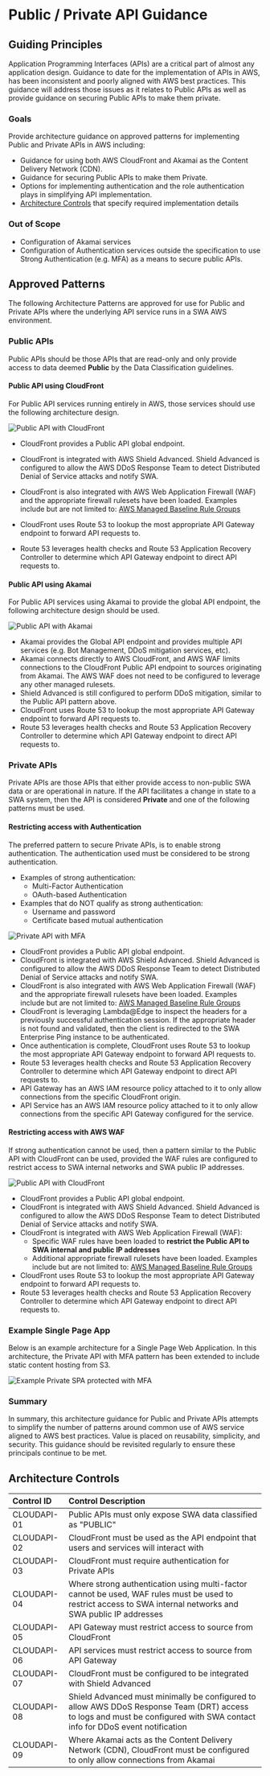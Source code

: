 # Public / Private API Guidance

## Guiding Principles
Application Programming Interfaces (APIs) are a critical part of almost any application design. Guidance to date for the implementation of APIs in AWS, has been inconsistent and poorly aligned with AWS best practices. This guidance will address those issues as it relates to Public APIs as well as provide guidance on securing Public APIs to make them private.

### Goals
Provide architecture guidance on approved patterns for implementing Public and Private APIs in AWS including:
* Guidance for using both AWS CloudFront and Akamai as the Content Delivery Network (CDN).
* Guidance for securing Public APIs to make them Private.
* Options for implementing authentication and the role authentication plays in simplifying API implementation.
* [Architecture Controls](#architecture-controls) that specify required implementation details

### Out of Scope
* Configuration of Akamai services
* Configuration of Authentication services outside the specification to use Strong Authentication (e.g. MFA) as a means to secure public APIs.

## Approved Patterns
The following Architecture Patterns are approved for use for Public and Private APIs where the underlying API service runs in a SWA AWS environment.

### Public APIs
Public APIs should be those APIs that are read-only and only provide access to data deemed __Public__ by the Data Classification guidelines. 

#### Public API using CloudFront
For Public API services running entirely in AWS, those services should use the following architecture design.

![Public API with CloudFront](images/Internet%20Ingress%20Patterns-Public%20API%20.drawio.png)

* CloudFront provides a Public API global endpoint.
* CloudFront is integrated with AWS Shield Advanced. Shield Advanced is configured to allow the AWS DDoS Response Team to detect Distributed Denial of Service attacks and notify SWA.
* CloudFront is also integrated with AWS Web Application Firewall (WAF) and the appropriate firewall rulesets have been loaded. Examples include but are not limited to: [AWS Managed Baseline Rule Groups](https://docs.aws.amazon.com/waf/latest/developerguide/aws-managed-rule-groups-baseline.html)
        
* CloudFront uses Route 53 to lookup the most appropriate API Gateway endpoint to forward API requests to.
* Route 53 leverages health checks and Route 53 Application Recovery Controller to determine which API Gateway endpoint to direct API requests to.

#### Public API using Akamai
For Public API services using Akamai to provide the global API endpoint, the following architecture design should be used.

![Public API with Akamai](images/Internet%20Ingress%20Patterns-Public%20API%20with%20Akamai.drawio.png)

* Akamai provides the Global API endpoint and provides multiple API services (e.g. Bot Management, DDoS mitigation services, etc).
* Akamai connects directly to AWS CloudFront, and AWS WAF limits connections to the CloudFront Public API endpoint to sources originating from Akamai. The AWS WAF does not need to be configured to leverage any other managed rulesets.
* Shield Advanced is still configured to perform DDoS mitigation, similar to the Public API pattern above.
* CloudFront uses Route 53 to lookup the most appropriate API Gateway endpoint to forward API requests to.
* Route 53 leverages health checks and Route 53 Application Recovery Controller to determine which API Gateway endpoint to direct API requests to.

### Private APIs
Private APIs are those APIs that either provide access to non-public SWA data or are operational in nature. If the API facilitates a change in state to a SWA system, then the API is considered __Private__ and one of the following patterns must be used.

#### Restricting access with Authentication
The preferred pattern to secure Private APIs, is to enable strong authentication. The authentication used must be considered to be strong authentication. 
* Examples of strong authentication:
    * Multi-Factor Authentication
    * OAuth-based Authentication
* Examples that do NOT qualify as strong authentication:
    * Username and password
    * Certificate based mutual authentication

![Private API with MFA](images/Internet%20Ingress%20Patterns-Private%20API%20with%20MFA.drawio.png)

* CloudFront provides a Public API global endpoint.
* CloudFront is integrated with AWS Shield Advanced. Shield Advanced is configured to allow the AWS DDoS Response Team to detect Distributed Denial of Service attacks and notify SWA.
* CloudFront is also integrated with AWS Web Application Firewall (WAF) and the appropriate firewall rulesets have been loaded. Examples include but are not limited to: [AWS Managed Baseline Rule Groups](https://docs.aws.amazon.com/waf/latest/developerguide/aws-managed-rule-groups-baseline.html)
* CloudFront is leveraging Lambda@Edge to inspect the headers for a previously successful authentication session. If the appropriate header is not found and validated, then the client is redirected to the SWA Enterprise Ping instance to be authenticated.
* Once authentication is complete, CloudFront uses Route 53 to lookup the most appropriate API Gateway endpoint to forward API requests to.
* Route 53 leverages health checks and Route 53 Application Recovery Controller to determine which API Gateway endpoint to direct API requests to.
* API Gateway has an AWS IAM resource policy attached to it to only allow connections from the specific CloudFront origin.
* API Service has an AWS IAM resource policy attached to it to only allow connections from the specific API Gateway configured for the service.

#### Restricting access with AWS WAF
If strong authentication cannot be used, then a pattern similar to the Public API with CloudFront can be used, provided the WAF rules are configured to restrict access to SWA internal networks and SWA public IP addresses.

![Public API with CloudFront](images/Internet%20Ingress%20Patterns-Public%20API%20.drawio.png)

* CloudFront provides a Public API global endpoint.
* CloudFront is integrated with AWS Shield Advanced. Shield Advanced is configured to allow the AWS DDoS Response Team to detect Distributed Denial of Service attacks and notify SWA.
* CloudFront is integrated with AWS Web Application Firewall (WAF):
    * Specific WAF rules have been loaded to **restrict the Public API to SWA internal and public IP addresses**
    * Additional appropriate firewall rulesets have been loaded. Examples include but are not limited to: [AWS Managed Baseline Rule Groups](https://docs.aws.amazon.com/waf/latest/developerguide/aws-managed-rule-groups-baseline.html)
* CloudFront uses Route 53 to lookup the most appropriate API Gateway endpoint to forward API requests to.
* Route 53 leverages health checks and Route 53 Application Recovery Controller to determine which API Gateway endpoint to direct API requests to.

### Example Single Page App
Below is an example architecture for a Single Page Web Application. In this architecture, the Private API with MFA pattern has been extended to include static content hosting from S3.

![Example Private SPA protected with MFA](images/Internet%20Ingress%20Patterns-Private%20SPA%20with%20MFA%20.drawio.png)

### Summary
In summary, this architecture guidance for Public and Private APIs attempts to simplify the number of patterns around common use of AWS service aligned to AWS best practices. Value is placed on reusability, simplicity, and security. This guidance should be revisited regularly to ensure these principals continue to be met.

## Architecture Controls
| **Control ID** | **Control Description** |
| :-- | :-- |
| CLOUDAPI-01 | Public APIs must only expose SWA data classified as "PUBLIC" |
| CLOUDAPI-02 | CloudFront must be used as the API endpoint that users and services will interact with |
| CLOUDAPI-03 | CloudFront must require authentication for Private APIs |
| CLOUDAPI-04 | Where strong authentication using multi-factor cannot be used, WAF rules must be used to restrict access to SWA internal networks and SWA public IP addresses |
| CLOUDAPI-05 | API Gateway must restrict access to source from CloudFront |
| CLOUDAPI-06 | API services must restrict access to source from API Gateway |
| CLOUDAPI-07 | CloudFront must be configured to be integrated with Shield Advanced |
| CLOUDAPI-08 | Shield Advanced must minimally be configured to allow AWS DDoS Response Team (DRT) access to logs and must be configured with SWA contact info for DDoS event notification |
| CLOUDAPI-09 | Where Akamai acts as the Content Delivery Network (CDN), CloudFront must be configured to only allow connections from Akamai |


